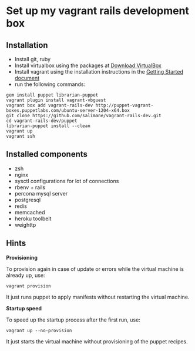 Set up my vagrant rails development box
=======================================

Installation
------------

* Install git, ruby
* Install virtualbox using the packages at [Download VirtualBox](https://www.virtualbox.org/wiki/Downloads)
* Install vagrant using the installation instructions in the [Getting Started document](http://vagrantup.com/v1/docs/getting-started/index.html)
* run the following commands:

```shell
gem install puppet librarian-puppet
vagrant plugin install vagrant-vbguest
vagrant box add vagrant-rails-dev http://puppet-vagrant-boxes.puppetlabs.com/ubuntu-server-1204-x64.box
git clone https://github.com/salimane/vagrant-rails-dev.git
cd vagrant-rails-dev/puppet
librarian-puppet install --clean
vagrant up
vagrant ssh
```

Installed components
--------------------

* zsh
* nginx
* sysctl configurations for lot of connections
* rbenv + rails
* percona mysql server
* postgresql
* redis
* memcached
* heroku toolbelt
* weighttp


Hints
-----

**Provisioning**

To provision again in case of update or errors while the virtual machine is already up, use:

```shell
vagrant provision
```
It just runs puppet to apply manifests without restarting the virtual machine.

**Startup speed**

To speed up the startup process after the first run, use:

```shell
vagrant up --no-provision
```
It just starts the virtual machine without provisioning of the puppet recipes.

